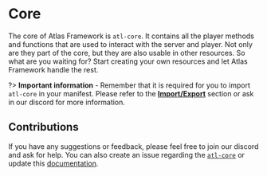 # Core
The core of Atlas Framework is `atl-core`. It contains all the player methods and functions that are used to interact with the server and player. Not only are they part of the core, but they are also usable in other resources. So what are you waiting for? Start creating your own resources and let Atlas Framework handle the rest.

?> **Important information** - Remember that it is required for you to import `atl-core` in your manifest. Please refer to the [**Import/Export**](../import?id=importing-atlas) section or ask in our discord for more information.

## Contributions
If you have any suggestions or feedback, please feel free to join our discord and ask for help. You can also create an issue regarding the [`atl-core`](https://github.com/AtlasFw/atl-core) or update this [documentation](https://github.com/AtlasFw/atlasfw.github.io).
